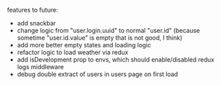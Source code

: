 features to future:
- add snackbar
- change logic from "user.login.uuid" to normal "user.id" (because sometime "user.id.value" is empty that is not good, I think)
- add more better empty states and loading logic
- refactor logic to load weather via redux
- add isDevelopment prop to envs, which should enable/disabled redux logs middleware
- debug double extract of users in users page on first load
